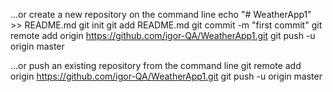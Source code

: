 …or create a new repository on the command line
echo "# WeatherApp1" >> README.md
git init
git add README.md
git commit -m "first commit"
git remote add origin https://github.com/igor-QA/WeatherApp1.git
git push -u origin master
                
…or push an existing repository from the command line
git remote add origin https://github.com/igor-QA/WeatherApp1.git
git push -u origin master
